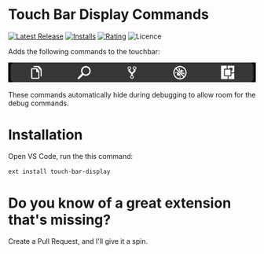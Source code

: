 # Touch Bar Display Commands

[![Latest Release](https://vsmarketplacebadge.apphb.com/version/blairleduc.touch-bar-display.svg)](https://marketplace.visualstudio.com/items?itemName=blairleduc.touch-bar-display)
[![Installs](https://vsmarketplacebadge.apphb.com/installs/blairleduc.touch-bar-display.svg)](https://marketplace.visualstudio.com/items?itemName=blairleduc.touch-bar-display)
[![Rating](https://vsmarketplacebadge.apphb.com/rating/blairleduc.touch-bar-display.svg)](https://marketplace.visualstudio.com/items?itemName=blairleduc.touch-bar-display#review-details)
![Licence](https://img.shields.io/github/license/BlairLeduc/touch-bar-display.svg)

Adds the following commands to the touchbar:

![Touch Bar Example](media/touch-bar-example.png)

These commands automatically hide during debugging to allow room for the debug commands.

# Installation
Open VS Code, run the this command:

    ext install touch-bar-display

# Do you know of a great extension that's missing?
Create a Pull Request, and I'll give it a spin.